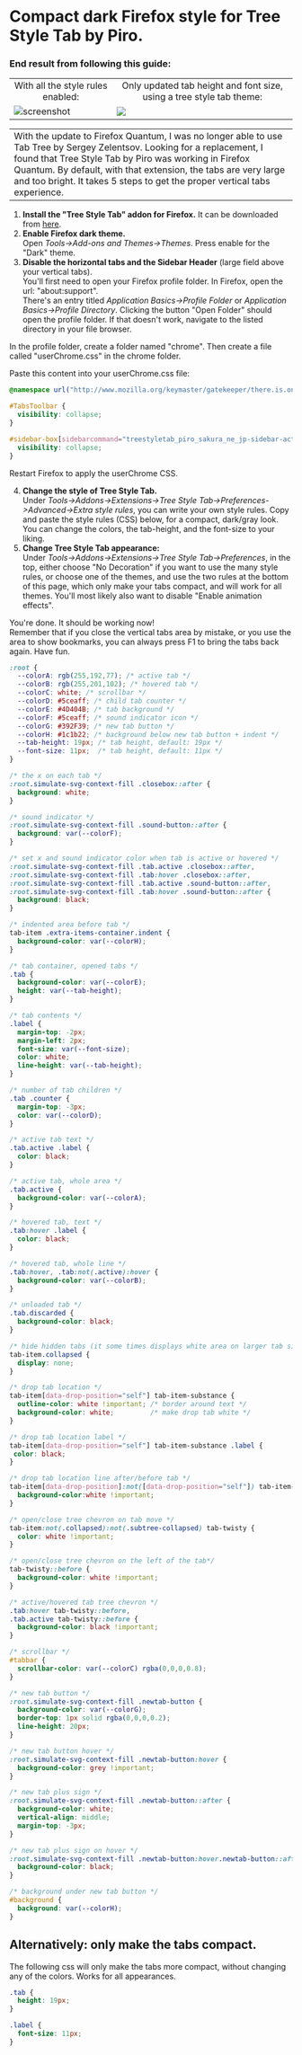 # Compact dark Firefox style for Tree Style Tab by Piro.

### End result from following this guide:
<table>
    <tr>
      <td align="center">
        With all the style rules enabled:
      </td>
      <td align="center">
        Only updated tab height and font size, using a tree style tab theme:
      </td>
    </tr>
    <tr>
      <td>
      <img alt="screenshot" src="https://raw.githubusercontent.com/doublejim/tree-style-tab-compact-dark-style/master/screenshot.png"/>
      </td>
      <td>
        <img alt"screenshot/only compact" src="https://raw.githubusercontent.com/doublejim/tree-style-tab-compact-dark-style/master/screenshot-only-compact.png"/>
      </td>
    </tr>
</table>
<table>
<tr>
<td>
With the update to Firefox Quantum, I was no longer able to use Tab Tree by Sergey Zelentsov.
Looking for a replacement, I found that Tree Style Tab by Piro was working in Firefox Quantum.
By default, with that extension, the tabs are very large and too bright.
It takes 5 steps to get the proper vertical tabs experience.
    </td>
</tr>
</table>

1. <b>Install the "Tree Style Tab" addon for Firefox.</b> It can be downloaded from <a target="_blank" href="https://addons.mozilla.org/en-US/firefox/addon/tree-style-tab/">here</a>.
2. <b>Enable Firefox dark theme.</b><br>
Open *Tools->Add-ons and Themes->Themes*. Press enable for the "Dark" theme.
3. <b>Disable the horizontal tabs and the Sidebar Header</b> (large field above your vertical tabs).<br>
You'll first need to open your Firefox profile folder. In Firefox, open the url: "about:support".<br>
There's an entry titled *Application Basics->Profile Folder* or *Application Basics->Profile Directory*. Clicking the button "Open Folder" should open the profile folder. If that doesn't work, navigate to the listed directory in your file browser.

In the profile folder, create a folder named "chrome".
Then create a file called "userChrome.css" in the chrome folder.

Paste this content into your userChrome.css file:
```css
@namespace url("http://www.mozilla.org/keymaster/gatekeeper/there.is.only.xul");

#TabsToolbar {
  visibility: collapse;
}

#sidebar-box[sidebarcommand="treestyletab_piro_sakura_ne_jp-sidebar-action"] #sidebar-header {
  visibility: collapse;
}
```
Restart Firefox to apply the userChrome CSS.

4. <b>Change the style of Tree Style Tab.</b><br>
Under *Tools->Addons->Extensions->Tree Style Tab->Preferences->Advanced->Extra style rules*, you can write your own style rules.
Copy and paste the style rules (CSS) below, for a compact, dark/gray look. You can change the colors, the tab-height, and the font-size to your liking.
5. <b>Change Tree Style Tab appearance:</b><br>
Under *Tools->Addons->Extensions->Tree Style Tab->Preferences*, in the top, either choose "No Decoration" if you want to use the many style rules, or choose one of the themes, and use the two rules at the bottom of this page, which only make your tabs compact, and will work for all themes.
You'll most likely also want to disable "Enable animation effects".

You're done. It should be working now!<br>
Remember that if you close the vertical tabs area by mistake, or you use the area to show bookmarks, you can always press F1 to bring the tabs back again. Have fun.

```css
:root {
  --colorA: rgb(255,192,77); /* active tab */
  --colorB: rgb(255,201,102); /* hovered tab */
  --colorC: white; /* scrollbar */
  --colorD: #5ceaff; /* child tab counter */
  --colorE: #4D404B; /* tab background */
  --colorF: #5ceaff; /* sound indicator icon */
  --colorG: #392F39; /* new tab button */
  --colorH: #1c1b22; /* background below new tab button + indent */
  --tab-height: 19px; /* tab height, default: 19px */
  --font-size: 11px;  /* tab height, default: 11px */
}

/* the x on each tab */
:root.simulate-svg-context-fill .closebox::after {
  background: white;
}

/* sound indicator */
:root.simulate-svg-context-fill .sound-button::after {
  background: var(--colorF);
}

/* set x and sound indicator color when tab is active or hovered */
:root.simulate-svg-context-fill .tab.active .closebox::after,
:root.simulate-svg-context-fill .tab:hover .closebox::after,
:root.simulate-svg-context-fill .tab.active .sound-button::after,
:root.simulate-svg-context-fill .tab:hover .sound-button::after {
  background: black;
}

/* indented area before tab */
tab-item .extra-items-container.indent {
  background-color: var(--colorH);
}

/* tab container, opened tabs */
.tab {
  background-color: var(--colorE); 
  height: var(--tab-height);
}

/* tab contents */
.label {
  margin-top: -2px;
  margin-left: 2px;
  font-size: var(--font-size);
  color: white;
  line-height: var(--tab-height);
}

/* number of tab children */
.tab .counter {
  margin-top: -3px;
  color: var(--colorD);
}

/* active tab text */
.tab.active .label {
  color: black;
}

/* active tab, whole area */
.tab.active {
  background-color: var(--colorA);
}

/* hovered tab, text */
.tab:hover .label {
  color: black;
}

/* hovered tab, whole line */
.tab:hover, .tab:not(.active):hover {
  background-color: var(--colorB);
}

/* unloaded tab */
.tab.discarded {
  background-color: black;
}

/* hide hidden tabs (it some times displays white area on larger tab sizes if this is not set) */
tab-item.collapsed {
  display: none; 
}

/* drop tab location */
tab-item[data-drop-position="self"] tab-item-substance {
  outline-color: white !important; /* border around text */
  background-color: white;         /* make drop tab white */
}

/* drop tab location label */
tab-item[data-drop-position="self"] tab-item-substance .label {
 color: black; 
}

/* drop tab location line after/before tab */
tab-item[data-drop-position]:not([data-drop-position="self"]) tab-item-substance::before {
  background-color:white !important;
}

/* open/close tree chevron on tab move */
tab-item:not(.collapsed):not(.subtree-collapsed) tab-twisty {
  color: white !important;
}

/* open/close tree chevron on the left of the tab*/
tab-twisty::before {
  background-color: white !important; 
}

/* active/hovered tab tree chevron */
.tab:hover tab-twisty::before,
.tab.active tab-twisty::before {
  background-color: black !important; 
}

/* scrollbar */
#tabbar {
  scrollbar-color: var(--colorC) rgba(0,0,0,0.8);
}

/* new tab button */
:root.simulate-svg-context-fill .newtab-button {
  background-color: var(--colorG);
  border-top: 1px solid rgba(0,0,0,0.2);
  line-height: 20px;
}

/* new tab button hover */
:root.simulate-svg-context-fill .newtab-button:hover {
  background-color: grey !important;
}

/* new tab plus sign */
:root.simulate-svg-context-fill .newtab-button::after {
  background-color: white;
  vertical-align: middle;
  margin-top: -3px;
}

/* new tab plus sign on hover */
:root.simulate-svg-context-fill .newtab-button:hover.newtab-button::after {
  background-color: black; 
}

/* background under new tab button */
#background {
  background: var(--colorH); 
}
```

## Alternatively: only make the tabs compact.

The following css will only make the tabs more compact, without changing any of the colors.
Works for all appearances.
```css
.tab {
  height: 19px;
}

.label {
  font-size: 11px;
}
```
